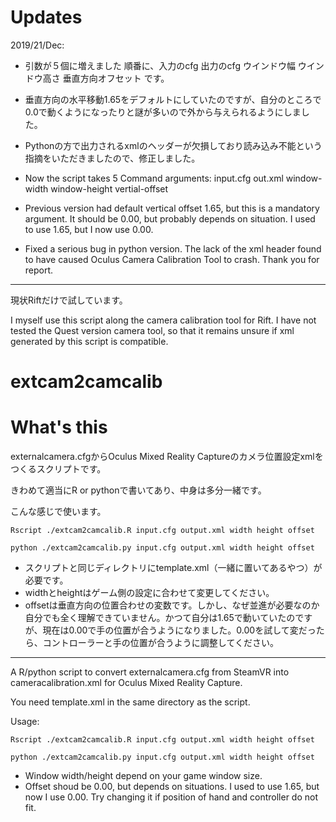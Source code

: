 # Updates

2019/21/Dec:
* 引数が５個に増えました 順番に、入力のcfg 出力のcfg ウインドウ幅 ウインドウ高さ 垂直方向オフセット です。
* 垂直方向の水平移動1.65をデフォルトにしていたのですが、自分のところで0.0で動くようになったりと謎が多いので外から与えられるようにしました。
* Pythonの方で出力されるxmlのヘッダーが欠損しており読み込み不能という指摘をいただきましたので、修正しました。

* Now the script takes 5 Command arguments: input.cfg out.xml window-width window-height vertial-offset
* Previous version had default vertical offset 1.65, but this is a mandatory argument. It should be 0.00, but probably depends on situation. I used to use 1.65, but I now use 0.00.
* Fixed a serious bug in python version. The lack of the xml header found to have caused Oculus Camera Calibration Tool to crash. Thank you for report.

------------------------
現状Riftだけで試しています。

I myself use this script along the camera calibration tool for Rift. I have not tested the Quest version camera tool, so that it remains unsure if xml generated by this script is compatible.

# extcam2camcalib

# What's this 

externalcamera.cfgからOculus Mixed Reality Captureのカメラ位置設定xmlをつくるスクリプトです。

きわめて適当にR or pythonで書いてあり、中身は多分一緒です。

こんな感じで使います。

```Rscript ./extcam2camcalib.R input.cfg output.xml width height offset```

```python ./extcam2camcalib.py input.cfg output.xml width height offset```

* スクリプトと同じディレクトリにtemplate.xml（一緒に置いてあるやつ）が必要です。
* widthとheightはゲーム側の設定に合わせて変更してください。
* offsetは垂直方向の位置合わせの変数です。しかし、なぜ並進が必要なのか自分でも全く理解できていません。かつて自分は1.65で動いていたのですが、現在は0.00で手の位置が合うようになりました。0.00を試して変だったら、コントローラーと手の位置が合うように調整してください。

-------------------------------------------------

A R/python script to convert externalcamera.cfg from SteamVR into cameracalibration.xml for Oculus Mixed Reality Capture.

You need template.xml in the same directory as the script.

Usage:

```Rscript ./extcam2camcalib.R input.cfg output.xml width height offset```

```python ./extcam2camcalib.py input.cfg output.xml width height offset```

* Window width/height depend on your game window size. 
* Offset shoud be 0.00, but depends on situations. I used to use 1.65, but now I use 0.00. Try changing it if position of hand and controller do not fit.

